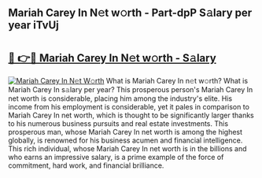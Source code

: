 ## Mariah Carey In N𝚎t w𝚘rth - Part-dpP S𝚊lary per year iTvUj

# <h2><a href="http://gc4ep3.nevu.top/?p=Mariah+Carey+In">🔗 👉🔴 Mariah Carey In N𝚎t w𝚘rth - S𝚊lary</a></h2>

[![Mariah Carey In N𝚎t W𝚘rth](https://i.imgur.com/Oavwk0R.jpeg)](http://gc4ep3.nevu.top/?p=Mariah+Carey+In)
What is Mariah Carey In n𝚎t w𝚘rth? What is Mariah Carey In s𝚊lary per year?
This prosperous person's Mariah Carey In net worth is considerable, placing him among the industry's elite. His income from his employment is considerable, yet it pales in comparison to Mariah Carey In net worth, which is thought to be significantly larger thanks to his numerous business pursuits and real estate investments. This prosperous man, whose Mariah Carey In net worth is among the highest globally, is renowned for his business acumen and financial intelligence. This rich individual, whose Mariah Carey In net worth is in the billions and who earns an impressive salary, is a prime example of the force of commitment, hard work, and financial brilliance.
